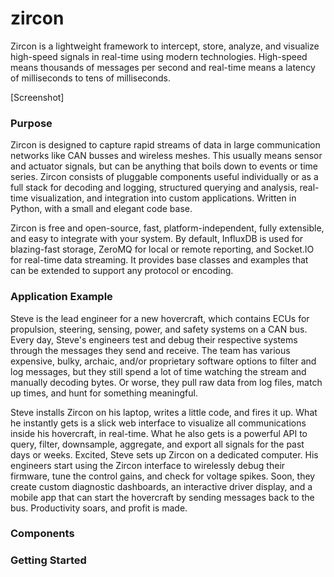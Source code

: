 zircon
======

Zircon is a lightweight framework to intercept, store, analyze, and visualize high-speed signals in real-time using modern technologies. High-speed means thousands of messages per second and real-time means a latency of milliseconds to tens of milliseconds.

[Screenshot]

### Purpose

Zircon is designed to capture rapid streams of data in large communication networks like CAN busses and wireless meshes. This usually means sensor and actuator signals, but can be anything that boils down to events or time series. Zircon consists of pluggable components useful individually or as a full stack for decoding and logging, structured querying and analysis, real-time visualization, and integration into custom applications. Written in Python, with a small and elegant code base.

Zircon is free and open-source, fast, platform-independent, fully extensible, and easy to integrate with your system. By default, InfluxDB is used for blazing-fast storage, ZeroMQ for local or remote reporting, and Socket.IO for real-time data streaming. It provides base classes and examples that can be extended to support any protocol or encoding.

### Application Example

Steve is the lead engineer for a new hovercraft, which contains ECUs for propulsion, steering, sensing, power, and safety systems on a CAN bus. Every day, Steve's engineers test and debug their respective systems through the messages they send and receive. The team has various expensive, bulky, archaic, and/or proprietary software options to filter and log messages, but they still spend a lot of time watching the stream and manually decoding bytes. Or worse, they pull raw data from log files, match up times, and hunt for something meaningful.

Steve installs Zircon on his laptop, writes a little code, and fires it up. What he instantly gets is a slick web interface to visualize all communications inside his hovercraft, in real-time. What he also gets is a powerful API to query, filter, downsample, aggregate, and export all signals for the past days or weeks. Excited, Steve sets up Zircon on a dedicated computer. His engineers start using the Zircon interface to wirelessly debug their firmware, tune the control gains, and check for voltage spikes. Soon, they create custom diagnostic dashboards, an interactive driver display, and a mobile app that can start the hovercraft by sending messages back to the bus. Productivity soars, and profit is made.

### Components

### Getting Started
